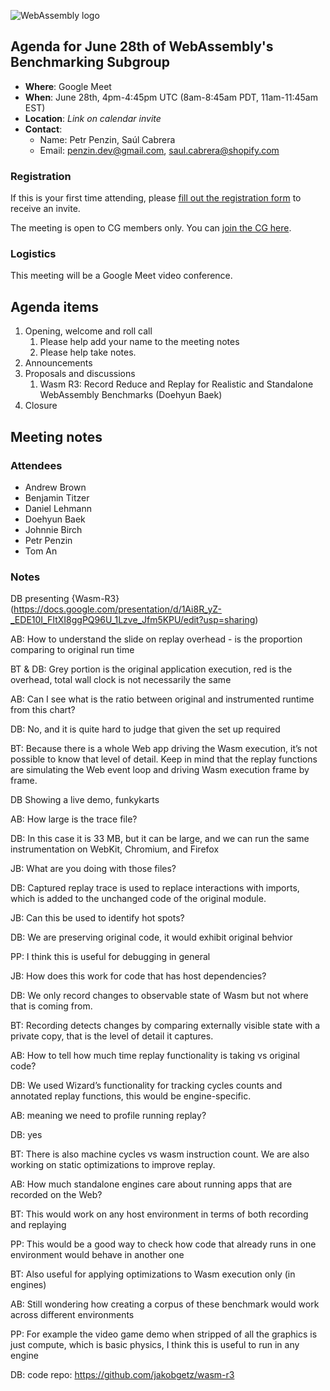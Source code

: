 ![WebAssembly logo](/images/WebAssembly.png)

## Agenda for June 28th of WebAssembly's Benchmarking Subgroup

- **Where**: Google Meet
- **When**: June 28th, 4pm-4:45pm UTC (8am-8:45am PDT, 11am-11:45am EST)
- **Location**: _Link on calendar invite_
- **Contact**:
    - Name: Petr Penzin, Saúl Cabrera
    - Email: penzin.dev@gmail.com, saul.cabrera@shopify.com


### Registration

If this is your first time attending, please [fill out the registration form](https://forms.gle/QCmhyM4QwvWvZR9b8) to receive an invite.

The meeting is open to CG members only. You can [join the CG here](https://www.w3.org/community/webassembly/).

### Logistics

This meeting will be a Google Meet video conference.

## Agenda items

1. Opening, welcome and roll call
    1. Please help add your name to the meeting notes
    1. Please help take notes.
1. Announcements
1. Proposals and discussions
    1. Wasm R3: Record Reduce and Replay for Realistic and Standalone
       WebAssembly Benchmarks (Doehyun Baek)
1. Closure

## Meeting notes

### Attendees

- Andrew Brown
- Benjamin Titzer
- Daniel Lehmann
- Doehyun Baek
- Johnnie Birch
- Petr Penzin
- Tom An

### Notes

DB presenting {Wasm-R3}(https://docs.google.com/presentation/d/1Ai8R_yZ-_EDE10I_FItXI8ggPQ96U_1Lzve_Jfm5KPU/edit?usp=sharing)

AB: How to understand the slide on replay overhead - is the proportion comparing to original run time

BT & DB: Grey portion is the original application execution, red is the overhead, total wall clock is not necessarily the same

AB: Can I see what is the ratio between original and instrumented runtime from this chart?

DB: No, and it is quite hard to judge that given the set up required

BT: Because there is a whole Web app driving the Wasm execution, it’s not possible to know that level of detail. Keep in mind that the replay functions are simulating the Web event loop and driving Wasm execution frame by frame.

DB Showing a live demo, funkykarts

AB: How large is the trace file?

DB: In this case it is 33 MB, but it can be large, and we can run the same instrumentation on WebKit, Chromium, and Firefox

JB: What are you doing with those files?

DB: Captured replay trace is used to replace interactions with imports, which is added to the unchanged code of the original module.

JB: Can this be used to identify hot spots?

DB: We are preserving original code, it would exhibit original behvior

PP: I think this is useful for debugging in general

JB: How does this work for code that has host dependencies?

DB: We only record changes to observable state of Wasm but not where that is coming from.

BT: Recording detects changes by comparing externally visible state with a private copy, that is the level of detail it captures.

AB: How to tell how much time replay functionality is taking vs original code?

DB: We used Wizard’s functionality for tracking cycles counts and annotated replay functions, this would be engine-specific.

AB: meaning we need to profile running replay?

DB: yes

BT: There is also machine cycles vs wasm instruction count. We are also working on static optimizations to improve replay.

AB: How much standalone engines care about running apps that are recorded on the Web?

BT: This would work on any host environment in terms of both recording and replaying

PP: This would be a good way to check how code that already runs in one environment would behave in another one 

BT: Also useful for applying optimizations to Wasm execution only (in engines)

AB: Still wondering how creating a corpus of these benchmark would work across different environments

PP: For example the video game demo when stripped of all the graphics is just compute, which is basic physics, I think this is useful to run in any engine

DB: code repo: https://github.com/jakobgetz/wasm-r3
